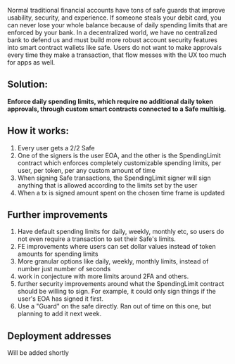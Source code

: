 Normal traditional financial accounts have tons of safe guards that improve usability, security, and experience. If someone steals your debit card, you can never lose your whole balance because of daily spending limits that are enforced by your bank. In a decentralized world, we have no centralized bank to defend us and must build more robust account security features into smart contract wallets like safe. Users do not want to make approvals every time they make a transaction, that flow messes with the UX too much for apps as well.

## Solution:

**Enforce daily spending limits, which require no additional daily token approvals, through custom smart contracts connected to a Safe multisig.**

## How it works:

1. Every user gets a 2/2 Safe
2. One of the signers is the user EOA, and the other is the SpendingLimit contract which enforces completely customizable spending limits, per user, per token, per any custom amount of time
3. When signing Safe transactions, the SpendingLimit signer will sign anything that is allowed according to the limits set by the user
4. When a tx is signed amount spent on the chosen time frame is updated

## Further improvements

1. Have default spending limits for daily, weekly, monthly etc, so users do not even require a transaction to set their Safe's limits.
2. FE improvements where users can set dollar values instead of token amounts for spending limits
3. More granular options like daily, weekly, monthly limits, instead of number just number of seconds
4. work in conjecture with more limits around 2FA and others.
5. further security improvements around what the SpendingLimit contract should be willing to sign. For example, it could only sign things if the user's EOA has signed it first.
6. Use a "Guard" on the safe directly. Ran out of time on this one, but planning to add it next week.

## Deployment addresses

Will be added shortly
